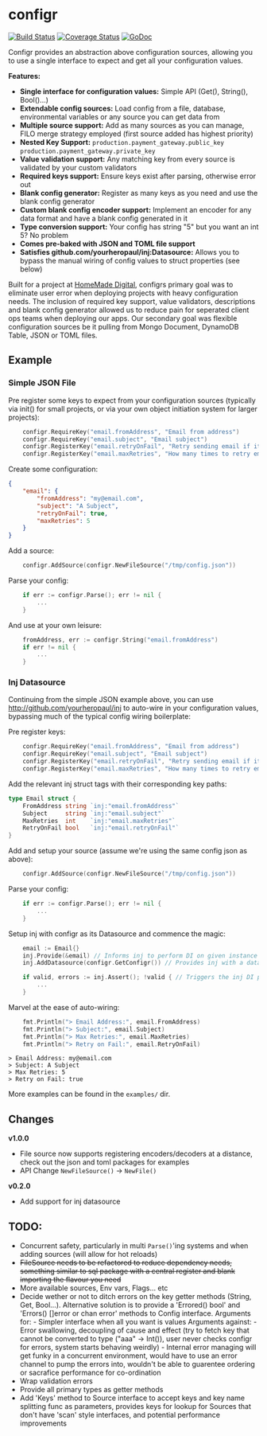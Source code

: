 # configr

[![Build Status](https://travis-ci.org/adrianduke/configr.svg?branch=master)](https://travis-ci.org/adrianduke/configr) [![Coverage Status](https://coveralls.io/repos/adrianduke/configr/badge.svg?branch=master&service=github)](https://coveralls.io/github/adrianduke/configr?branch=master) [![GoDoc](https://godoc.org/github.com/adrianduke/configr?status.svg)](https://godoc.org/github.com/adrianduke/configr)

Configr provides an abstraction above configuration sources, allowing you to use a single interface to expect and get all your configuration values.

**Features:**
- **Single interface for configuration values:** Simple API (Get(), String(), Bool()...)
- **Extendable config sources:** Load config from a file, database, environmental variables or any source you can get data from
- **Multiple source support:** Add as many sources as you can manage, FILO merge strategy employed (first source added has highest priority)
- **Nested Key Support:** `production.payment_gateway.public_key` `production.payment_gateway.private_key`
- **Value validation support:** Any matching key from every source is validated by your custom validators
- **Required keys support:** Ensure keys exist after parsing, otherwise error out
- **Blank config generator:** Register as many keys as you need and use the blank config generator
- **Custom blank config encoder support:** Implement an encoder for any data format and have a blank config generated in it
- **Type conversion support:** Your config has string "5" but you want an int 5? No problem
- **Comes pre-baked with JSON and TOML file support**
- **Satisfies github.com/yourheropaul/inj:Datasource:** Allows you to bypass the manual wiring of config values to struct properties (see below)

Built for a project at [HomeMade Digital](http://homemadedigital.com/), configrs primary goal was to eliminate user error when deploying projects with heavy configuration needs. The inclusion of required key support, value validators, descriptions and blank config generator allowed us to reduce pain for seperated client ops teams when deploying our apps. Our secondary goal was flexible configuration sources be it pulling from Mongo Document, DynamoDB Table, JSON or TOML files.

## Example

### Simple JSON File

Pre register some keys to expect from your configuration sources (typically via init() for small projects, or via your own object initiation system for larger projects):
```go
	configr.RequireKey("email.fromAddress", "Email from address")
	configr.RequireKey("email.subject", "Email subject")
	configr.RegisterKey("email.retryOnFail", "Retry sending email if it fails", false)
	configr.RegisterKey("email.maxRetries", "How many times to retry email resending", 3)
```

Create some configuration:
```json
{
	"email": {
		"fromAddress": "my@email.com",
		"subject": "A Subject",
		"retryOnFail": true,
		"maxRetries": 5
	}
}
```

Add a source:
```go
	configr.AddSource(configr.NewFileSource("/tmp/config.json"))
```

Parse your config:
```go
	if err := configr.Parse(); err != nil {
		...
	}
```

And use at your own leisure:
```go
	fromAddress, err := configr.String("email.fromAddress")
	if err != nil {
		...
	}
```

### Inj Datasource

Continuing from the simple JSON example above, you can use http://github.com/yourheropaul/inj to auto-wire in your configuration values, bypassing much of the typical config wiring boilerplate:

Pre register keys:
```go
	configr.RequireKey("email.fromAddress", "Email from address")
	configr.RequireKey("email.subject", "Email subject")
	configr.RegisterKey("email.retryOnFail", "Retry sending email if it fails", false)
	configr.RegisterKey("email.maxRetries", "How many times to retry email resending", 3)
```

Add the relevant inj struct tags with their corresponding key paths:
```go
type Email struct {
	FromAddress string `inj:"email.fromAddress"`
	Subject     string `inj:"email.subject"`
	MaxRetries  int    `inj:"email.maxRetries"`
	RetryOnFail bool   `inj:"email.retryOnFail"`
}
```

Add and setup your source (assume we're using the same config json as above):
```go
	configr.AddSource(configr.NewFileSource("/tmp/config.json"))
```

Parse your config:
```go
	if err := configr.Parse(); err != nil {
		...
	}
```

Setup inj with configr as its Datasource and commence the magic:
```go
	email := Email{}
	inj.Provide(&email) // Informs inj to perform DI on given instance
	inj.AddDatasource(configr.GetConfigr()) // Provides inj with a datasource to query

	if valid, errors := inj.Assert(); !valid { // Triggers the inj DI process
		...
	}
```

Marvel at the ease of auto-wiring:
```go
	fmt.Println("> Email Address:", email.FromAddress)
	fmt.Println("> Subject:", email.Subject)
	fmt.Println("> Max Retries:", email.MaxRetries)
	fmt.Println("> Retry on Fail:", email.RetryOnFail)
```

```
> Email Address: my@email.com
> Subject: A Subject
> Max Retries: 5
> Retry on Fail: true
```

More examples can be found in the `examples/` dir.

## Changes

**v1.0.0**

- File source now supports registering encoders/decoders at a distance, check out the json and toml packages for examples
- API Change `NewFileSource()` -> `NewFile()`

**v0.2.0**

- Add support for inj datasource

## TODO:
- Concurrent safety, particularly in multi `Parse()`'ing systems and when adding sources (will allow for hot reloads)
- ~~FileSource needs to be refactored to reduce dependency needs, something similar to sql package with a central register and blank importing the flavour you need~~
- More available sources, Env vars, Flags... etc
- Decide wether or not to ditch errors on the key getter methods (String, Get, Bool...). Alternative solution is to provide a 'Errored() bool' and 'Errors() []error or chan error' methods to Config interface.
	Arguments for:
		- Simpler interface when all you want is values
	Arguments against:
		- Error swallowing, decoupling of cause and effect (try to fetch key that cannot be converted to type ("aaa" -> Int()), user never checks configr for errors, system starts behaving weirdly)
		- Internal error managing will get funky in a concurrent environment, would have to use an error channel to pump the errors into, wouldn't be able to guarentee ordering or sacrafice performance for co-ordination
- Wrap validation errors
- Provide all primary types as getter methods
- Add 'Keys' method to Source interface to accept keys and key name splitting func as parameters, provides keys for lookup for Sources that don't have 'scan' style interfaces, and potential performance improvements
